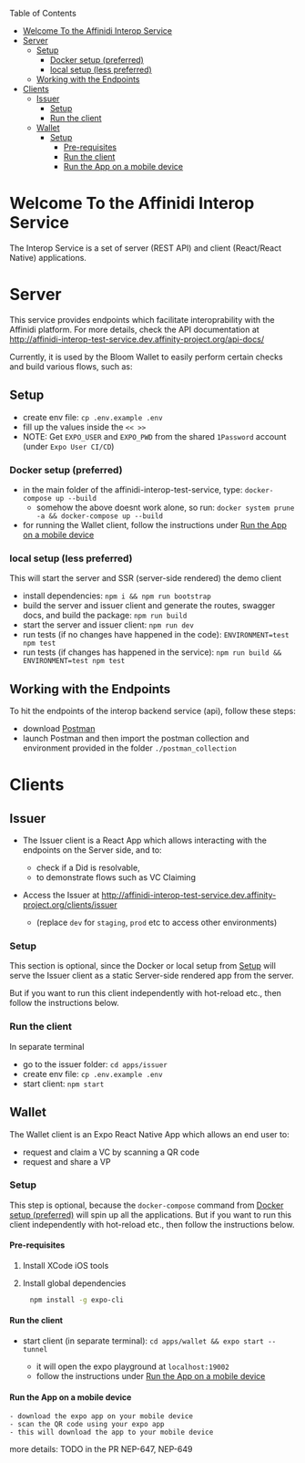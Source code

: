 Table of Contents
- [Welcome To the Affinidi Interop Service](#welcome-to-the-affinidi-interop-service)
- [Server](#server)
	- [Setup](#setup)
		- [Docker setup (preferred)](#docker-setup-preferred)
		- [local setup (less preferred)](#local-setup-less-preferred)
	- [Working with the Endpoints](#working-with-the-endpoints)
- [Clients](#clients)
	- [Issuer](#issuer)
		- [Setup](#setup-1)
		- [Run the client](#run-the-client)
	- [Wallet](#wallet)
		- [Setup](#setup-2)
			- [Pre-requisites](#pre-requisites)
			- [Run the client](#run-the-client-1)
			- [Run the App on a mobile device](#run-the-app-on-a-mobile-device)



# Welcome To the Affinidi Interop Service
The Interop Service is a set of server (REST API) and client (React/React Native) applications.

# Server
This service provides endpoints which facilitate interoprability with the Affinidi platform. For more details, check the API documentation at http://affinidi-interop-test-service.dev.affinity-project.org/api-docs/

Currently, it is used by the Bloom Wallet to easily perform certain checks and build various flows, such as:


## Setup
- create env file: `cp .env.example .env`
- fill up the values inside the `<< >>`
- NOTE: Get `EXPO_USER` and `EXPO_PWD` from the shared `1Password` account (under `Expo User CI/CD`)

### Docker setup (preferred)
- in the main folder of the affinidi-interop-test-service, type: `docker-compose up --build`
  - somehow the above doesnt work alone, so run: `docker system prune -a && docker-compose up --build`
- for running the Wallet client, follow the instructions under [Run the App on a mobile device](#run-the-app-on-a-mobile-device)


### local setup (less preferred)
This will start the server and SSR (server-side rendered) the demo client
- install dependencies: `npm i && npm run bootstrap`
- build the server and issuer client and generate the routes, swagger docs, and build the package: `npm run build`
- start the server and issuer client: `npm run dev`
- run tests (if no changes have happened in the code): `ENVIRONMENT=test npm test`
- run tests (if changes has happened in the service): `npm run build && ENVIRONMENT=test npm test`


## Working with the Endpoints
To hit the endpoints of the interop backend service (api), follow these steps:
- download [Postman](https://www.postman.com/) 
- launch Postman and then import the postman collection and environment provided in the folder `./postman_collection` 



# Clients
## Issuer
- The Issuer client is a React App which allows interacting with the endpoints on the Server side, and to: 
  - check if a Did is resolvable, 
  - to demonstrate flows such as VC Claiming

- Access the Issuer at http://affinidi-interop-test-service.dev.affinity-project.org/clients/issuer
  - (replace `dev` for `staging`, `prod` etc to access other environments)



### Setup
This section is optional, since the Docker or local setup from [Setup](#setup) will serve the Issuer client as a static Server-side rendered app from the server. 

But if you want to run this client independently with hot-reload etc., then follow the instructions below.

### Run the client
In separate terminal
- go to the issuer folder: `cd apps/issuer`
- create env file: `cp .env.example .env`
- start client: `npm start`



## Wallet
The Wallet client is an Expo React Native App which allows an end user to: 
- request and claim a VC by scanning a QR code
- request and share a VP

### Setup
This step is optional, because the `docker-compose` command from [Docker setup (preferred)](#docker-setup-preferred) will spin up all the applications. But if you want to run this client independently with hot-reload etc., then follow the instructions below.

#### Pre-requisites

1. Install XCode iOS tools

2. Install global dependencies

```bash
	 npm install -g expo-cli
```

#### Run the client
- start client (in separate terminal): `cd apps/wallet && expo start --tunnel`

	- it will open the expo playground at `localhost:19002`
	- follow the instructions under [Run the App on a mobile device](#run-the-app-on-a-mobile-device)

#### Run the App on a mobile device
	- download the expo app on your mobile device
	- scan the QR code using your expo app
	- this will download the app to your mobile device 


more details: TODO in the PR NEP-647, NEP-649